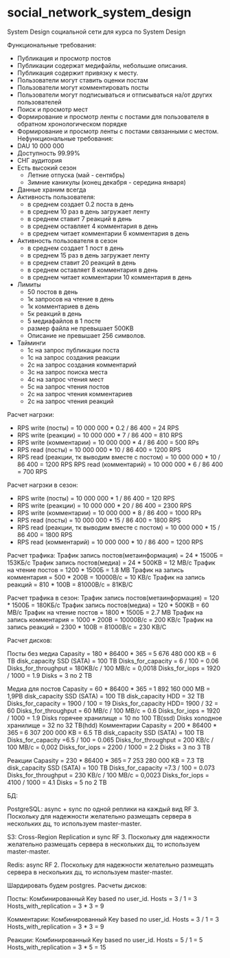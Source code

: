 # social_network_system_design

System Design социальной сети для курса по System Design

Функциональные требования:
- Публикация и просмотр постов
- Публикации содержат медифайлы, небольшие описания.
- Публикация  содержит привязку к месту.
- Пользователи могут ставить оценки постам
- Пользователи могут комментировать посты
- Пользователи могут подписываться и отписываться на/от других пользователей
- Поиск и просмотр мест
- Формирование и просмотр ленты с постами для пользователя в обратном хронологическом порядке
- Формирование и просмотр ленты  с постами связанными с местом.
Нефункциональные требования:
- DAU 10 000 000
- Доступность 99.99%
- СНГ аудитория
- Есть высокий сезон
   - Летние отпуска (май - сентябрь)
   - Зимние каникулы (конец декабря - середина января)
- Данные храним всегда
- Активность пользователя:
  - в среднем создает 0.2 поста в день
  - в среднем 10 раз в день загружает ленту
  - в среднем ставит 7 реакций в день
  - в среднем оставляет 4 комментария в день
  - в среднем читает комментарии 6 комментария в день
- Активность пользователя в сезон
  - в среднем создает 1 пост в день
  - в среднем 15 раз в день загружает ленту
  - в среднем ставит 20 реакций в день
  - в среднем оставляет 8 комментария в день
  - в среднем читает комментарии 10 комментария в день
- Лимиты
  - 50 постов в день
  - 1к запросов на чтение в день
  - 1к комментариев в день
  - 5к реакций в день
  - 5 медиафайлов в 1 посте
  - размер файла не превышает 500KB
  - Описание не превышает 256 символов.
- Тайминги
  - 1с на запрос публикации поста
  - 1с на запрос создания реакции
  - 2с на запрос создания комментарий
  - 3с на запрос поиска места
  - 4c на запрос чтения мест
  - 5с на запрос чтения постов
  - 2с на запрос чтения комментариев 
  - 2с на запрос чтения реакций
  
Расчет нагрзки:
- RPS write (посты) = 10 000 000 * 0.2 / 86 400 = 24 RPS
- RPS write (реакции) = 10 000 000 * 7 / 86 400 = 810 RPS
- RPS write (комментарии) = 10 000 000 * 4 / 86 400 = 500 RPs
- RPS read (посты) = 10 000 000 * 10 / 86 400 = 1200 RPS
- RPS read (реакции, тк выводим вместе с постом) = 10 000 000 * 10 / 86 400 = 1200 RPS
RPS read (комментарий) = 10 000 000 * 6 / 86 400 = 700 RPS

Расчет нагрзки в сезон:
- RPS write (посты) = 10 000 000 * 1 / 86 400 = 120 RPS
- RPS write (реакции) = 10 000 000 * 20 / 86 400 = 2300 RPS
- RPS write (комментарии) = 10 000 000 * 8 / 86 400 = 1000 RPs
- RPS read (посты) = 10 000 000 * 15 / 86 400 = 1800 RPS
- RPS read (реакции, тк выводим вместе с постом) = 10 000 000 * 15 / 86 400 = 1800 RPS
- RPS read (комментарий) = 10 000 000 * 10 / 86 400 = 1200 RPS

Расчет трафика:
Трафик запись постов(метаинформация) = 24 * 1500Б = 153KБ/с
Трафик запись постов(медиа) = 24 * 500KB = 12 MB/c
Трафик на чтение постов = 1200 * 1500Б = 1.8 MB
Трафик на запись комментария = 500 * 200B = 10000B/с = 10 KB/c
Трафик на запись реакций = 810 * 100B = 81000B/c = 81KB/C

Расчет трафика в сезон:
Трафик запись постов(метаинформация) = 120 * 1500Б = 180KБ/с
Трафик запись постов(медиа) = 120 * 500KB = 60 MB/c
Трафик на чтение постов = 1800 * 1500Б = 2.7 MB
Трафик на запись комментария = 1000 * 200B = 10000B/с = 200 KB/c
Трафик на запись реакций = 2300 * 100B = 81000B/c = 230 KB/C

Расчет дисков:

Посты без медиа
Capasity  =  180 * 86400 * 365 = 5 676 480 000 KB = 6 TB
disk_capacity SSD (SATA) = 100 TB
Disks_for_capacity = 6 / 100 = 0.06
Disks_for_throughput = 180KB/c / 100 MB/c =  0,0018
Disks_for_iops = 1920 / 1000 = 1.9
Disks = 3 по 2 TB

Медиа для постов
Capasity  =  60 * 86400 * 365 = 1 892 160 000 MB = 1,9PB
disk_capacity SSD (SATA) = 100 TB
disk_capacity HDD = 32 TB
Disks_for_capacity = 1900 / 100 = 19
Disks_for_capacity HDD= 1900 / 32 = 60
Disks_for_throughput = 60 MB/c / 100 MB/c =  0.6
Disks_for_iops = 1920 / 1000 = 1.9
Disks горячее хранилище = 10 по 100 TB(ssd) 
Disks холодное хранилище = 32 по 32 TB(hdd)
Комментарии
Capasity  =  200 * 86400 * 365 = 6 307 200 000 KB = 6.5 TB
disk_capacity SSD (SATA) = 100 TB
Disks_for_capacity =6.5 / 100 = 0.065
Disks_for_throughput = 200 KB/c / 100 MB/c =  0,002
Disks_for_iops = 2200 / 1000 = 2.2
Disks = 3 по 3 TB

Реакции 
Capasity  =  230 * 86400 * 365 = 7 253 280 000 KB = 7.3 TB
disk_capacity SSD (SATA) = 100 TB
Disks_for_capacity =7.3 / 100 = 0.073
Disks_for_throughput = 230 KB/c / 100 MB/c =  0,0023
Disks_for_iops = 4100 / 1000 = 4.1
Disks = 5 по 2 TB

БД:

PostgreSQL: async + sync по одной реплики на каждый вид
RF 3. Поскольку для надежности желательно размещать сервера в нескольких дц, то используем master-master.

S3:
Cross-Region Replication и sync
RF 3. Поскольку для надежности желательно размещать сервера в нескольких дц, то используем master-master.

Redis:
async RF 2.
Поскольку для надежности желательно размещать сервера в нескольких дц, то используем master-master.


Шардировать будем postgres.
Расчеты дисков:

Посты:
Комбинированный Key based по user_id.
Hosts = 3 / 1 = 3
Hosts_with_replication = 3 * 3 = 9

Комментарии: 
Комбинированный Key based по user_id.
Hosts = 3 / 1 = 3
Hosts_with_replication = 3 * 3 = 9

Реакции: 
Комбинированный Key based по user_id.
Hosts = 5 / 1 = 5
Hosts_with_replication = 3 * 5 = 15
